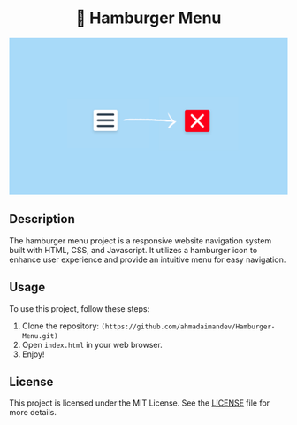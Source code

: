 <div align="center">

# 🍔 Hamburger Menu

<img src="preview.png" alt="Project Image" width="700">

</div>

## Description

The hamburger menu project is a responsive website navigation system built with HTML, CSS, and Javascript. It utilizes a hamburger icon to enhance user experience and provide an intuitive menu for easy navigation.
## Usage

To use this project, follow these steps:

1. Clone the repository: `(https://github.com/ahmadaimandev/Hamburger-Menu.git)`
2. Open `index.html` in your web browser.
3. Enjoy!

## License

This project is licensed under the MIT License. See the [LICENSE](LICENSE) file for more details.
